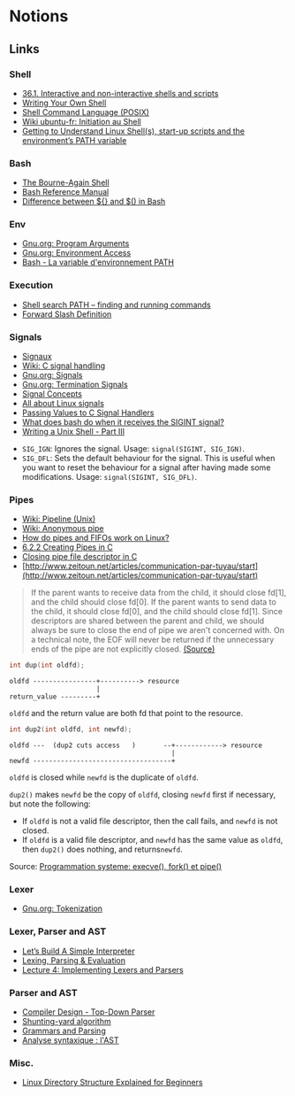 # Notions

## Links

### Shell

- [36.1. Interactive and non-interactive shells and scripts](https://tldp.org/LDP/abs/html/intandnonint.html)
- [Writing Your Own Shell](https://www.cs.purdue.edu/homes/grr/SystemsProgrammingBook/Book/Chapter5-WritingYourOwnShell.pdf)
- [Shell Command Language (POSIX)](https://pubs.opengroup.org/onlinepubs/9699919799.2018edition/utilities/V3_chap02.html)
- [Wiki ubuntu-fr: Initiation au Shell](https://doc.ubuntu-fr.org/projets/ecole/scripting/initiation_au_shell)
- [Getting to Understand Linux Shell(s), start-up scripts and the environment’s PATH variable](https://medium.com/coding-blocks/getting-to-understand-linux-shell-s-start-up-scripts-and-the-environments-path-variable-fc672107b2d7)

### Bash

- [The Bourne-Again Shell](https://www.aosabook.org/en/bash.html)
- [Bash Reference Manual](https://www.gnu.org/software/bash/manual/bash.html)
- [Difference between ${} and $() in Bash](https://stackoverflow.com/questions/27472540/difference-between-and-in-bash/27472808)

### Env

- [Gnu.org: Program Arguments](https://www.gnu.org/software/libc/manual/html_node/Program-Arguments.html)
- [Gnu.org: Environment Access](https://www.gnu.org/software/libc/manual/html_node/Environment-Access.html)
- [Bash - La variable d'environnement PATH](https://www.commentcamarche.net/faq/3585-bash-la-variable-d-environnement-path)

### Execution

- [Shell search PATH – finding and running commands](http://teaching.idallen.com/cst8207/12f/notes/400_search_path.html)
- [Forward Slash Definition](http://www.linfo.org/forward_slash.html)

### Signals

- [Signaux](https://sites.uclouvain.be/SystInfo/notes/Theorie/html/Fichiers/fichiers-signaux.html)
- [Wiki: C signal handling](https://en.wikipedia.org/wiki/C_signal_handling)
- [Gnu.org: Signals](https://www.gnu.org/software/bash/manual/html_node/Signals.html)
- [Gnu.org: Termination Signals](https://www.gnu.org/software/libc/manual/html_node/Termination-Signals.html)
- [Signal Concepts](https://pubs.opengroup.org/onlinepubs/009695399/functions/xsh_chap02_04.html)
- [All about Linux signals](https://www.linuxprogrammingblog.com/all-about-linux-signals?page=show)
- [Passing Values to C Signal Handlers](http://sgeos.github.io/unix/c/signals/2016/02/24/passing-values-to-c-signal-handlers.html)
- [What does bash do when it receives the SIGINT signal?](https://unix.stackexchange.com/questions/400989/what-does-bash-do-when-it-receives-the-sigint-signal)
- [Writing a Unix Shell - Part III](https://indradhanush.github.io/blog/writing-a-unix-shell-part-3/)

* `SIG_IGN`: Ignores the signal. Usage: `signal(SIGINT, SIG_IGN)`.
* `SIG_DFL`: Sets the default behaviour for the signal. This is useful when you want to reset the behaviour for a signal after having made some modifications. Usage: `signal(SIGINT, SIG_DFL)`.

### Pipes

- [Wiki: Pipeline (Unix)](https://en.wikipedia.org/wiki/Pipeline_(Unix))
- [Wiki: Anonymous pipe](https://en.wikipedia.org/wiki/Anonymous_pipe)
- [How do pipes and FIFOs work on Linux?](https://imjching.com/writings/2018/10/09/how-do-pipes-and-fifos-work-on-linux/)
- [6.2.2 Creating Pipes in C](https://tldp.org/LDP/lpg/node11.html)
- [Closing pipe file descriptor in C](https://stackoverflow.com/questions/22032120/closing-pipe-file-descriptor-in-c)
- [http://www.zeitoun.net/articles/communication-par-tuyau/start](http://www.zeitoun.net/articles/communication-par-tuyau/start)

> If the parent wants to receive data from the child, it should close fd[1], and the child should close fd[0]. If the parent wants to send data to the child, it should close fd[0], and the child should close fd[1]. Since descriptors are shared between the parent and child, we should always be sure to close the end of pipe we aren't concerned with. On a technical note, the EOF will never be returned if the unnecessary ends of the pipe are not explicitly closed. [(Source)](https://tldp.org/LDP/lpg/node11.html)

```c
int dup(int oldfd);
```

```
oldfd ----------------+----------> resource
                      |
return_value ---------+
```

`oldfd` and the return value are both fd that point to the resource.

```c
int dup2(int oldfd, int newfd);
```

```
oldfd ---  (dup2 cuts access   )       --+------------> resource
                                         |
newfd -----------------------------------+
```

`oldfd` is closed while `newfd` is the duplicate of `oldfd`.

`dup2()` makes `newfd` be the copy of `oldfd`, closing `newfd` first if necessary, but note the following:

- If `oldfd` is not a valid file descriptor, then the call fails, and `newfd` is not closed. 
- If `oldfd` is a valid file descriptor, and `newfd` has the same value as `oldfd`, then `dup2()` does nothing, and returns`newfd`.

Source: [Programmation systeme: execve(), fork() et pipe()](https://n-pn.fr/t/2318-c--programmation-systeme-execve-fork-et-pipe)

### Lexer

- [Gnu.org: Tokenization](https://gcc.gnu.org/onlinedocs/cpp/Tokenization.html)

### Lexer, Parser and AST

- [Let’s Build A Simple Interpreter](https://ruslanspivak.com/lsbasi-part1/)
- [Lexing, Parsing & Evaluation](http://www-igm.univ-mlv.fr/~forax/ens/java-avance/cours/pdf/old/Generation%20de%20code%201.pdf)
- [Lecture 4: Implementing Lexers and Parsers](http://www.cse.chalmers.se/edu/year/2015/course/DAT150/lectures/proglang-04.html)

### Parser and AST

- [Compiler Design - Top-Down Parser](https://www.tutorialspoint.com/compiler_design/compiler_design_top_down_parser.htm)
- [Shunting-yard algorithm](https://en.wikipedia.org/wiki/Shunting-yard_algorithm)
- [Grammars and Parsing](http://www.cs.cornell.edu/courses/cs2112/2015fa/lectures/lec_parsing/)
- [Analyse syntaxique : l'AST](http://www.gaudry.be/langages-analyse-syntaxique-ast.html)

### Misc.

- [Linux Directory Structure Explained for Beginners](https://linuxhandbook.com/linux-directory-structure/#-dev-device-files)
